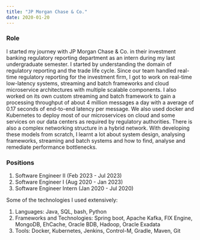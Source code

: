```yaml
---
title: "JP Morgan Chase & Co."
date: 2020-01-20
---
```


### Role
I started my journey with JP Morgan Chase & Co. in their investment banking regulatory reporting department as an intern during my last undergraduate semester. I started by understanding the domain of regulatory reporting and the trade life cycle. Since our team handled real-time regulatory reporting for the investment firm, I got to work on real-time low-latency systems, streaming and batch frameworks and cloud microservice architectures with multiple scalable components. I also worked on its own custom streaming and batch framework to gain a processing throughput of about 4 million messages a day with a average of 0.17 seconds of end-to-end latency per message. We also used docker and Kubernetes to deploy most of our microservices on cloud and some services on our data centers as required by regulatory authorities. There is also a complex networking structure in a hybrid network. With developing these models from scratch, I learnt a lot about system design, analysing frameworks, streaming and batch systems and how to find, analyse and remediate performance bottlenecks.

### Positions
1. Software Engineer II             (Feb 2023 - Jul 2023)
2. Software Engineer I              (Aug 2020 - Jan 2023)
3. Software Engineer Intern         (Jan 2020 - Jul 2020)

Some of the technologies I used extensively:
1. Languages: Java, SQL, bash, Python
2. Frameworks and Technologies: Spring boot, Apache Kafka, FIX Engine, MongoDB, EhCache, Oracle BDB, Hadoop, Oracle Exadata
3. Tools: Docker, Kubernetes, Jenkins, Control-M, Gradle, Maven, Git